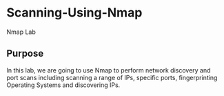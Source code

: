 # Scanning-Using-Nmap
Nmap Lab

## Purpose
In this lab, we are going to use Nmap to perform network discovery and port scans including
scanning a range of IPs, specific ports, fingerprinting Operating Systems and discovering IPs.
